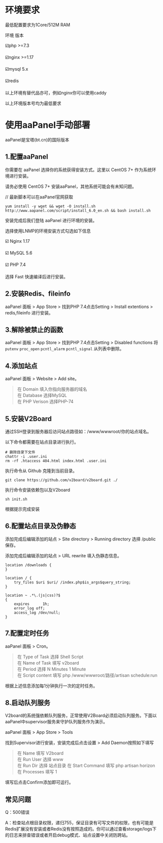 # 环境要求
最低配置要求为1Core/512M RAM

环境	版本

☑️php	>=7.3

☑️nginx	>=1.17

☑️mysql	5.x

☑️redis

以上环境有替代品亦可，例如nginx你可以使用caddy

以上环境版本号均为最低要求
# 使用aaPanel手动部署
aaPanel是宝塔(bt.cn)的国际版本

## 1.配置aaPanel

你需要在 aaPanel 选择你的系统获得安装方式。这里以 CentOS 7+ 作为系统环境进行安装。

请务必使用 CentOS 7+ 安装aaPanel，其他系统可能会有未知问题。

// 最新脚本可以在aaPanel官网获取

```
yum install -y wget && wget -O install.sh http://www.aapanel.com/script/install_6.0_en.sh && bash install.sh
```

安装完成后我们登陆 aaPanel 进行环境的安装。

选择使用LNMP的环境安装方式勾选如下信息

☑️ Nginx 1.17

☑️ MySQL 5.6

☑️ PHP 7.4

选择 Fast 快速编译后进行安装。

## 2.安装Redis、fileinfo

aaPanel 面板 > App Store > 找到PHP 7.4点击Setting > Install extentions > redis,fileinfo 进行安装。

## 3.解除被禁止的函数

aaPanel 面板 > App Store > 找到PHP 7.4点击Setting > Disabled functions 将 `putenv` `proc_open` `pcntl_alarm` `pcntl_signal` 从列表中删除。

## 4.添加站点

aaPanel 面板 > Website > Add site。

> 在 Domain 填入你指向服务器的域名  
> 在 Database 选择MySQL  
> 在 PHP Verison 选择PHP-74

## 5.安装V2Board

通过SSH登录到服务器后访问站点路径如：/www/wwwroot/你的站点域名。

以下命令都需要在站点目录进行执行。

```
# 删除目录下文件  
chattr -i .user.ini  
rm -rf .htaccess 404.html index.html .user.ini
```

执行命令从 Github 克隆到当前目录。

```
git clone https://github.com/v2board/v2board.git ./
```

执行命令安装依赖包以及V2board

```
sh init.sh
```

根据提示完成安装

## 6.配置站点目录及伪静态

添加完成后编辑添加的站点 > Site directory > Running directory 选择 /public 保存。

添加完成后编辑添加的站点 > URL rewrite 填入伪静态信息。

```
location /downloads {
}

location / {  
    try_files $uri $uri/ /index.php$is_args$query_string;  
}

location ~ .*\.(js|css)?$
{
    expires      1h;
    error_log off;
    access_log /dev/null; 
}
```
## 7.配置定时任务

aaPanel 面板 > Cron。

> 在 Type of Task 选择 Shell Script  
> 在 Name of Task 填写 v2board  
> 在 Period 选择 N Minutes 1 Minute  
> 在 Script content 填写 php /www/wwwroot/路径/artisan schedule:run

根据上述信息添加每1分钟执行一次的定时任务。

## 8.启动队列服务

V2board的系统强依赖队列服务，正常使用V2Board必须启动队列服务。下面以aaPanel中supervisor服务来守护队列服务作为演示。

aaPanel 面板 > App Store > Tools

找到Supervisor进行安装，安装完成后点击设置 > Add Daemon按照如下填写

> 在 Name 填写 V2board  
> 在 Run User 选择 www  
> 在 Run Dir 选择 站点目录 在 Start Command 填写 php artisan horizon 在 Processes 填写 1

填写后点击Confirm添加即可运行。

## 常见问题

Q：500错误

A：检查站点根目录权限，递归755，保证目录有可写文件的权限，也有可能是Redis扩展没有安装或者Redis没有按照造成的。你可以通过查看storage/logs下的日志来排查错误或者开启debug模式、站点设置中关闭防跨站。
